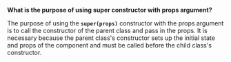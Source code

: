 **What is the purpose of using super constructor with props argument?**

The purpose of using the **`super(props)`** constructor with the props argument is to call the constructor of the parent class and pass in the props. It is necessary because the parent class's constructor sets up the initial state and props of the component and must be called before the child class's constructor.